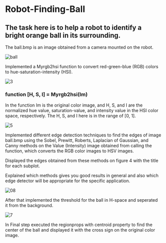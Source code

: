 # Robot-Finding-Ball

## The task here is to help a robot to identify a bright orange ball in its surrounding.
The ball.bmp is an image obtained from a camera mounted on the robot.


![ball](https://user-images.githubusercontent.com/43874699/72658811-70d9a700-3984-11ea-8a9b-95d3ada7286e.jpg)


Implemented a Myrgb2hsi function to convert red-green-blue (RGB) colors to hue-saturation-intensity (HSI).


![3](https://user-images.githubusercontent.com/43874699/72658774-cb263800-3983-11ea-94cf-c63dbdab3f23.jpg)


### function [H, S, I] = Myrgb2hsi(Im)

In the function Im is the original color image, and H, S, and I are the normalized hue value, saturation-value, and intensity value in the HSI color space, respectively. The H, S, and I here is in the range of [0, 1].


![5](https://user-images.githubusercontent.com/43874699/72658788-fd379a00-3983-11ea-9cf6-72e4e1f5aec7.jpg)


Implemented different edge detection techniques to find the edges of image ball.bmp using the Sobel, Prewitt, Roberts, Laplacian of Gaussian, and Canny methods on the Value (Intensity) image obtained from calling the function, which converts the RGB color images to HSV images. 

Displayed the edges obtained from these methods on figure 4 with the title for each subplot. 

Explained which methods gives you good results in general and also which edge detector will be appropriate for the specific application.


![08](https://user-images.githubusercontent.com/43874699/72658835-aa121700-3984-11ea-8164-482c07f77681.jpg)


After that implemented the threshold for the ball in H-space and seperated it from the background.


![7](https://user-images.githubusercontent.com/43874699/72658846-cb730300-3984-11ea-93a3-442dabfdc5e0.jpg)


In Final step executed the regionprops with centroid property to find the center of the ball and displayed it with the cross sign on the original color image.

